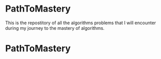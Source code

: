 # PathToMastery

This is the repostitory of all the algorithms problems that I will encounter during my journey to the mastery of algorithms.

# PathToMastery
